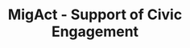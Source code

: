 ---
title: MigAct - Support of Civic Engagement
description: Supporting civic engagement for people with migration backgrounds in Prague
---
